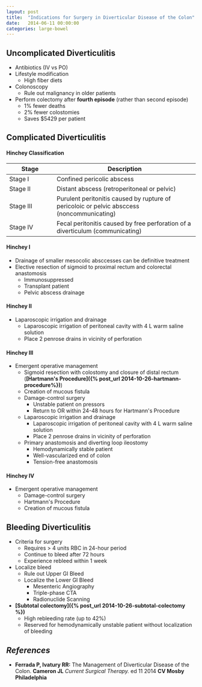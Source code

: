```yaml
---
layout: post
title:  "Indications for Surgery in Diverticular Disease of the Colon"
date:   2014-06-11 00:00:00
categories: large-bowel
---
```


## Uncomplicated Diverticulitis
* Antibiotics (IV vs PO)
* Lifestyle modification
  * High fiber diets
* Colonoscopy
  * Rule out malignancy in older patients
* Perform colectomy after **fourth episode** (rather than second episode)
  * 1% fewer deaths
  * 2% fewer colostomies
  * Saves $5429 per patient

## Complicated Diverticulitis


#### Hinchey Classification

<table>
  <thead>
    <th style="width:25%">Stage</th>
    <th style="width:75%">Description</th>
  </thead>
  <tr>
    <td>Stage I</td>
    <td>Confined pericolic abscess</td>
  </tr>
  <tr>
    <td>Stage II</td>
    <td>Distant abscess (retroperitoneal or pelvic)</td>
  </tr>
  <tr>
    <td>Stage III</td>
    <td>Purulent peritonitis caused by rupture of  pericoloic or pelvic absccess (noncommunicating)</td>
  </tr>
  <tr>
    <td>Stage IV</td>
    <td>Fecal peritonitis caused by free perforation of a diverticulum (communicating)</td>
  </tr>
</table>

#### Hinchey I
* Drainage of smaller mesocolic absccesses can be definitive treatment
* Elective resection of sigmoid to proximal rectum and colorectal anastomosis
  * Immunosuppressed
  * Transplant patient
  * Pelvic abscess drainage

#### Hinchey II
* Laparoscopic irrigation and drainage
  * Laparoscopic irrigation of peritoneal cavity with 4 L warm saline solution
  * Place 2 penrose drains in vicinity of perforation

#### Hinchey III
* Emergent operative management
  * Sigmoid resection with colostomy and closure of distal rectum (**[Hartmann\'s Procedure]({% post_url 2014-10-26-hartmann-procedure%})**)
  * Creation of mucous fistula
  * Damage-control surgery
    * Unstable patient on pressors
    * Return to OR within 24-48 hours for Hartmann\'s Procedure
  * Laparoscopic irrigation and drainage
    * Laparoscopic irrigation of peritoneal cavity with 4 L warm saline solution
    * Place 2 penrose drains in vicinity of perforation
  * Primary anastomosis and diverting loop ileostomy
    * Hemodynamically stable patient
    * Well-vascularized end of colon
    * Tension-free anastomosis
  
#### Hinchey IV
* Emergent operative management
  * Damage-control surgery
  * Hartmann\'s Procedure
  * Creation of mucous fistula
 
## Bleeding Diverticulitis
* Criteria for surgery
  * Requires > 4 units RBC in 24-hour period
  * Continue to bleed after 72 hours
  * Experience rebleed within 1 week
* Localize bleed
  * Rule out Upper GI Bleed
  * Localize the Lower GI Bleed
    * Mesenteric Angiography
    * Triple-phase CTA
    * Radionuclide Scanning
* **[Subtotal colectomy]({% post_url 2014-10-26-subtotal-colectomy %})**
  * High rebleeding rate (up to 42%)
  * Reserved for hemodynamically unstable patient without localization of bleeding

## *References*
* **Ferrada P, Ivatury RR:** The Management of Diverticular Disease of the Colon. **Cameron JL** *Current Surgical Therapy.* ed 11 2014 **CV Mosby Philadelphia**